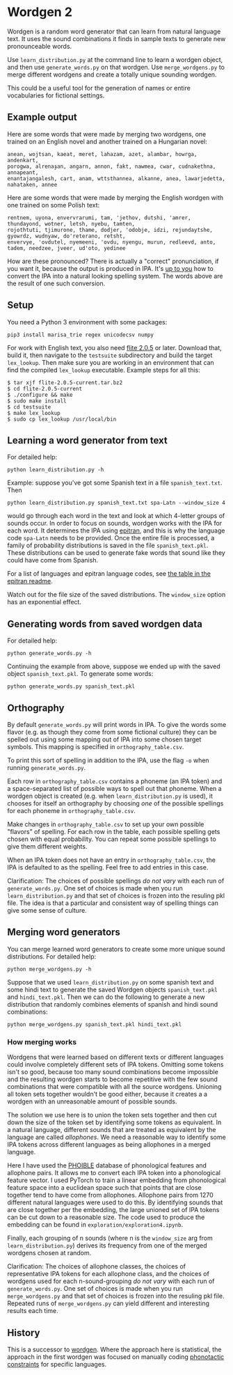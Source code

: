 # Wordgen 2

Wordgen is a random word generator that can learn from natural language text.
It uses the sound combinations it finds in sample texts to generate new pronounceable words.

Use `learn_distribution.py` at the command line to learn a wordgen object, and then use `generate_words.py` on that wordgen.
Use `merge_wordgens.py` to merge different wordgens and create a totally unique sounding wordgen.

This could be a useful tool for the generation of names or entire vocabularies for fictional settings.

## Example output

Here are some words that were made by merging two wordgens, one trained on an English novel and another trained on a Hungarian novel:

```
anean, wojtsan, kaeat, meret, lahazam, azet, alambar, howrga, andenkart,
porogwa, alrenaɟan, angarn, annon, fakt, nawmea, cwar, cudnakethna, annapeant,
enantajangalesh, cart, anam, wttsthannea, alkanne, anea, lawarjedetta, nahataken, annee
```

Here are some words that were made by merging the English wordgen with one trained on some Polish text:
```
rentnem, uyona, envervrarumi, tam, 'jethov, dutshi, 'amrer, thundayond, wotner, letsh, nyebu, tamten, 
rojothtuti, tjimurone, thame, dodjer, 'odobje, idzi, rejundaytshe, gyowrdz, wudnyaw, do'reterano, retsht, 
envervye, 'ovdutel, nyemeeni, 'ovdu, nyengu, murun, redleevd, anto, tadem, needzee, jveer, ud'oto, yedinee
```

How are these pronounced? There is actually a "correct" pronunciation, if you want it, because the output is produced in IPA.
It's [up to you](#Orthography) how to convert the IPA into a natural looking spelling system. The words above are the result of one such conversion.

## Setup

You need a Python 3 environment with some packages:
```
pip3 install marisa_trie regex unicodecsv numpy
```
For work with English text, you also need [flite 2.0.5](http://tts.speech.cs.cmu.edu/awb/flite-2.0.5-current.tar.bz2) or later. Download that, build it, then navigate to the `testsuite` subdirectory and build the target `lex_lookup`. Then make sure you are working in an environment that can find the compiled `lex_lookup` executable. Example steps for all this:
```
$ tar xjf flite-2.0.5-current.tar.bz2
$ cd flite-2.0.5-current
$ ./configure && make
$ sudo make install
$ cd testsuite
$ make lex_lookup
$ sudo cp lex_lookup /usr/local/bin
```
## Learning a word generator from text

For detailed help:
```
python learn_distribution.py -h
```
Example: suppose you've got some Spanish text in a file `spanish_text.txt`. Then
```
python learn_distribution.py spanish_text.txt spa-Latn --window_size 4
```
would go through each word in the text and look at which 4-letter groups of sounds occur. In order to focus on sounds, wordgen works with the IPA for each word. It determines the IPA using [epitran](https://github.com/dmort27/epitran), and this is why the language code `spa-Latn` needs to be provided. Once the entire file is processed, a family of probability distributions is saved in the file `spanish_text.pkl`. These distributions can be used to generate fake words that sound like they could have come from Spanish.

For a list of languages and epitran language codes, see [the table in the epitran readme](https://github.com/ebrahimebrahim/epitran#transliteration-languagescript-pairs).

Watch out for the file size of the saved distributions. The `window_size` option has an exponential effect.

## Generating words from saved wordgen data
For detailed help:
```
python generate_words.py -h
```
Continuing the example from above, suppose we ended up with the saved object `spanish_text.pkl`. To generate some words:
```
python generate_words.py spanish_text.pkl
```

## Orthography

By default `generate_words.py` will print words in IPA.
To give the words some flavor (e.g. as though they come from some fictional culture) they can be spelled out using some mapping out of IPA into some chosen target symbols. This mapping is specified in `orthography_table.csv`. 

To print this sort of spelling in addition to the IPA, use the flag `-o` when running `generate_words.py`.

Each row in `orthography_table.csv` contains a phoneme (an IPA token) and a space-separated list of possible ways to spell out that phoneme.
When a wordgen object is created (e.g. when `learn_distribution.py` is used),
it chooses for itself an orthography by choosing _one_ of the possible spellings for each phoneme in `orthography_table.csv`.

Make changes in `orthography_table.csv` to set up your own possible "flavors" of spelling. 
For each row in the table, each possible spelling gets chosen with equal probability. You can repeat some possible spellings to give them different weights.

When an IPA token does not have an entry in `orthography_table.csv`, the IPA is defaulted to as the spelling. Feel free to add entries in this case.

Clarification: The choices of possible spellings _do not vary_ with each run of `generate_words.py`.
One set of choices is made when you run `learn_distribution.py` and that set of choices is frozen into the resuling pkl file.
The idea is that a particular and consistent way of spelling things can give some sense of culture.

## Merging word generators

You can merge learned word generators to create some more unique sound distributions.
For detailed help:
```
python merge_wordgens.py -h
```
Suppose that we used `learn_distribution.py` on some spanish text and some hindi text to generate the saved Wordgen objects `spanish_text.pkl` and `hindi_text.pkl`.
Then we can do the following to generate a new distribution that randomly combines elements of spanish and hindi sound combinations:
```
python merge_wordgens.py spanish_text.pkl hindi_text.pkl
```

### How merging works

Wordgens that were learned based on different texts or different languages could involve completely different sets of IPA tokens.
Omitting some tokens isn't so good, because too many sound combinations become impossible and the resulting wordgen starts
to become repetitive with the few sound combinations that were compatible with all the source wordgens.
Unioning all token sets together wouldn't be good either, because it creates a a wordgen with an unreasonable amount of possible sounds.

The solution we use here is to union the token sets together and then cut down the size of the token set by identifying some tokens as equivalent.
In a natural language, different sounds that are treated as equivalent by the language
are called _allophones_.
We need a reasonable way to identify some IPA tokens across different languages as being allophones in a merged language.

Here I have used the [PHOIBLE](https://phoible.github.io/) database of phonological features and allophone pairs.
It allows me to convert each IPA token into a phonological feature vector.
I used PyTorch to train a linear embedding from phonological feature space into a euclidean space such that points that are close together tend to have
come from allophones. Allophone pairs from 1270 different natural languages were used to do this.
By identifying sounds that are close together per the embedding, the large unioned set of IPA tokens can be cut down to a reasonable size.
The code used to produce the embedding can be found in `exploration/exploration4.ipynb`.

Finally, each grouping of n sounds (where n is the `window_size` arg from `learn_distribution.py`) derives its frequency from one of the merged
wordgens chosen at random.

Clarification: The choices of allophone classes, the choices of representative IPA tokens for each allophone class, and the choices of wordgens used for each
n-sound-grouping _do not vary_ with each run of `generate_words.py`. One set of choices is made when you run `merge_wordgens.py` and that set of choices is frozen into the resuling pkl file. Repeated runs of `merge_wordgens.py` can yield different and interesting results each time.

## History

This is a successor to [wordgen](https://github.com/ebrahimebrahim/wordgen).
Where the approach here is statistical, the approach in the first wordgen was
focused on manually coding [phonotactic constraints](https://en.wikipedia.org/wiki/Phonotactics)
for specific languages.

